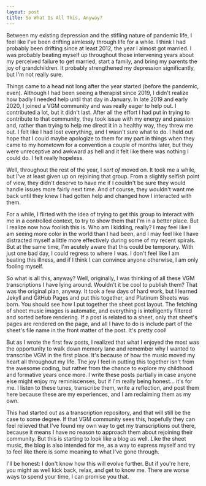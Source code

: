 ```yaml
---
layout: post
title: So What Is All This, Anyway?
---
```

Between my existing depression and the stifling nature of pandemic life, I feel like I've
been drifting aimlessly through life for a while. I think I had probably been drifting
since at least 2012, the year I almost got married. I was probably beating myself up
throughout those intervening years about my perceived failure to get married, start a
family, and bring my parents the joy of grandchildren. It probably strengthened my
depression significantly, but I'm not really sure.

Things came to a head not long after the year started (before the pandemic, even).
Although I had been seeing a therapist since 2019, I didn't realize how badly I needed
help until that day in January. In late 2019 and early 2020, I joined a VGM community and
was really eager to help out. I contributed a lot, but it didn't last. After all the
effort I had put in trying to contribute to that community, they took issue with my
energy and passion and, rather than trying to help me direct it in a healthy way, they
threw me out. I felt like I had lost everything, and I wasn't sure what to do. I held
out hope that I could maybe apologize to them for my part in things when they came to my
hometown for a convention a couple of months later, but they were unreceptive and awkward
as hell and it felt like there was nothing I could do. I felt really hopeless.

Well, throughout the rest of the year, I *sort of* moved on. It took me a while, but I've
at least given up on rejoining that group. From a slightly selfish point of view, they
didn't deserve to have me if I couldn't be sure they would handle issues more fairly
next time. And of course, they wouldn't want me back until they knew I had gotten help
and changed how I interacted with them.

For a while, I flirted with the idea of trying to get this group to interact with me in
a controlled context, to try to show them that I'm in a better place. But I realize now
how foolish this is. Who am I kidding, really? I may feel like I am seeing more color in
the world than I had been, and I may feel like I have distracted myself a little more
effectively during some of my recent spirals. But at the same time, I'm acutely aware
that this could be temporary. With just one bad day, I could regress to where I was.
I don't feel like I am beating this illness, and if I think I can convince anyone
otherwise, I am only fooling myself.

So what is all this, anyway? Well, originally, I was thinking of all these VGM
transcriptions I have lying around. Wouldn't it be cool to publish them? That was the
original plan, anyway. It took a few days of hard work, but I learned Jekyll and GitHub
Pages and put this together, and Platinum Sheets was born. You should see how I put
together the sheet post layout. The fetching of sheet music images is automatic, and
everything is intelligently filtered and sorted before rendering. If a post is related
to a sheet, only that sheet's pages are rendered on the page, and all I have to do is
include part of the sheet's file name in the front matter of the post. It's pretty cool!

But as I wrote the first few posts, I realized that what I enjoyed the most was the
opportunity to walk down memory lane and remember why I wanted to transcribe VGM in the
first place. It's because of how the music moved my heart all throughout my life. The
joy I feel in putting this together isn't from the awesome coding, but rather from the
chance to explore my childhood and formative years once more. I write these posts
partially in case anyone else might enjoy my reminiscenses, but if I'm really being
honest... it's for me. I listen to these tunes, transcribe them, write a reflection, and
post them here because these are my experiences, and I am reclaiming them as my own.

This had started out as a transcription repository, and that will still be the case to
some degree. If that VGM community sees this, hopefully they can feel relieved that I've
found my own way to get my transcriptions out there, because it means I have no reason
to approach them about rejoining their community. But this is starting to look like a
blog as well. Like the sheet music, the blog is also intended for me, as a way to express
myself and try to feel like there is some meaning to what I've gone through.

I'll be honest: I don't know how this will evolve further. But if you're here, you might as well kick back, relax, and get to know me. There are worse ways to spend your time, I
can promise you that.
